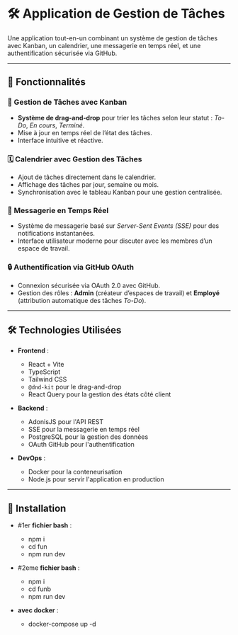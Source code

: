 # 🛠️ Application de Gestion de Tâches  

Une application tout-en-un combinant un système de gestion de tâches avec Kanban, un calendrier, une messagerie en temps réel, et une authentification sécurisée via GitHub.  

---

## 🌟 Fonctionnalités  

### 📌 Gestion de Tâches avec Kanban  
- **Système de drag-and-drop** pour trier les tâches selon leur statut : *To-Do*, *En cours*, *Terminé*.  
- Mise à jour en temps réel de l’état des tâches.  
- Interface intuitive et réactive.  

### 🗓️ Calendrier avec Gestion des Tâches  
- Ajout de tâches directement dans le calendrier.  
- Affichage des tâches par jour, semaine ou mois.  
- Synchronisation avec le tableau Kanban pour une gestion centralisée.  

### 💬 Messagerie en Temps Réel  
- Système de messagerie basé sur *Server-Sent Events (SSE)* pour des notifications instantanées.  
- Interface utilisateur moderne pour discuter avec les membres d’un espace de travail.  

### 🔒 Authentification via GitHub OAuth  
- Connexion sécurisée via OAuth 2.0 avec GitHub.  
- Gestion des rôles : **Admin** (créateur d’espaces de travail) et **Employé** (attribution automatique des tâches *To-Do*).  

---

## 🛠️ Technologies Utilisées  

- **Frontend** :
  - React + Vite
  - TypeScript
  - Tailwind CSS
  - `@dnd-kit` pour le drag-and-drop  
  - React Query pour la gestion des états côté client  

- **Backend** :
  - AdonisJS pour l'API REST  
  - SSE pour la messagerie en temps réel  
  - PostgreSQL pour la gestion des données  
  - OAuth GitHub pour l'authentification  

- **DevOps** :
  - Docker pour la conteneurisation  
  - Node.js pour servir l'application en production  

---

## 🚀 Installation  

- #1er **fichier bash** :
  - npm i
  - cd fun
  - npm run dev

- #2eme **fichier bash** :
  - npm i
  - cd funb
  - npm run dev


- **avec docker** :
  - docker-compose up -d 
